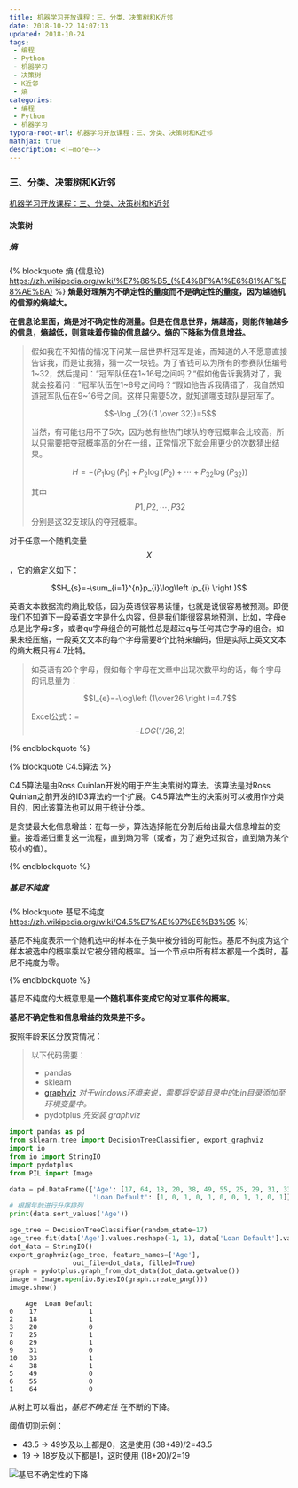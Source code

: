```yaml
---
title: 机器学习开放课程：三、分类、决策树和K近邻
date: 2018-10-22 14:07:13
updated: 2018-10-24
tags:
 - 编程
 - Python
 - 机器学习
 - 决策树
 - K近邻
 - 熵
categories:
 - 编程
 - Python
 - 机器学习
typora-root-url: 机器学习开放课程：三、分类、决策树和K近邻
mathjax: true
description: <!—more—->
---
```


### 三、分类、决策树和K近邻

[机器学习开放课程：三、分类、决策树和K近邻](https://www.jqr.com/article/000139)

#### 决策树

##### 熵

{% blockquote 熵 (信息论)  https://zh.wikipedia.org/wiki/%E7%86%B5_(%E4%BF%A1%E6%81%AF%E8%AE%BA) %}
**熵最好理解为不确定性的量度而不是确定性的量度，因为越随机的信源的熵越大。**

**在信息论里面，熵是对不确定性的测量。但是在信息世界，熵越高，则能传输越多的信息，熵越低，则意味着传输的信息越少。熵的下降称为信息增益。**

> 假如我在不知情的情况下问某一届世界杯冠军是谁，而知道的人不愿意直接告诉我，而是让我猜，猜一次一块钱。为了省钱可以为所有的参赛队伍编号1~32，然后提问：“冠军队伍在1~16号之间吗？“假如他告诉我猜对了，我就会接着问：”冠军队伍在1~8号之间吗？“假如他告诉我猜错了，我自然知道冠军队伍在9~16号之间。这样只需要5次，就知道哪支球队是冠军了。
>
> $$-\log _{2}({1 \over 32})=5$$
>
> 当然，有可能也用不了5次，因为总有些热门球队的夺冠概率会比较高，所以只需要把夺冠概率高的分在一组，正常情况下就会用更少的次数猜出结果。
>
> $$H=-(P_{1}\log(P_{1})+P_{2}\log(P_{2})+ \cdots +P_{32}\log(P_{32}))$$
>
> 其中$$P{1},P{2},\cdots,P{32}$$分别是这32支球队的夺冠概率。

对于任意一个随机变量$$X$$，它的熵定义如下：

$$H_{s}=-\sum_{i=1}^{n}p_{i}\log\left (p_{i} \right )$$

英语文本数据流的熵比较低，因为英语很容易读懂，也就是说很容易被预测。即便我们不知道下一段英语文字是什么内容，但是我们能很容易地预测，比如，字母e总是比字母z多，或者qu字母组合的可能性总是超过q与任何其它字母的组合。如果未经压缩，一段英文文本的每个字母需要8个比特来编码，但是实际上英文文本的熵大概只有4.7比特。

> 如英语有26个字母，假如每个字母在文章中出现次数平均的话，每个字母的讯息量为：
>
> $$I_{e}=-\log\left (1\over26 \right )=4.7$$
>
> Excel公式：=$$-LOG(1/26,2)$$

{% endblockquote %}

{% blockquote C4.5算法 %}

C4.5算法是由Ross Quinlan开发的用于产生决策树的算法。该算法是对Ross Quinlan之前开发的ID3算法的一个扩展。C4.5算法产生的决策树可以被用作分类目的，因此该算法也可以用于统计分类。

是贪婪最大化信息增益：在每一步，算法选择能在分割后给出最大信息增益的变量。接着递归重复这一流程，直到熵为零（或者，为了避免过拟合，直到熵为某个较小的值）。

{% endblockquote %}

##### 基尼不纯度

{% blockquote 基尼不纯度 https://zh.wikipedia.org/wiki/C4.5%E7%AE%97%E6%B3%95 %}

基尼不纯度表示一个随机选中的样本在子集中被分错的可能性。基尼不纯度为这个样本被选中的概率乘以它被分错的概率。当一个节点中所有样本都是一个类时，基尼不纯度为零。

{% endblockquote %}

基尼不纯度的大概意思是**一个随机事件变成它的对立事件的概率**。

**基尼不确定性和信息增益的效果差不多。**

按照年龄来区分放贷情况：

> 以下代码需要：
>
> - pandas
> - sklearn
> - [graphviz](https://www.graphviz.org/) *对于windows环境来说，需要将安装目录中的bin目录添加至环境变量中。*
> - pydotplus *先安装 graphviz*

```python
import pandas as pd
from sklearn.tree import DecisionTreeClassifier, export_graphviz
import io
from io import StringIO
import pydotplus
from PIL import Image

data = pd.DataFrame({'Age': [17, 64, 18, 20, 38, 49, 55, 25, 29, 31, 33],
                     'Loan Default': [1, 0, 1, 0, 1, 0, 0, 1, 1, 0, 1]})
# 根据年龄进行升序排列
print(data.sort_values('Age'))

age_tree = DecisionTreeClassifier(random_state=17)
age_tree.fit(data['Age'].values.reshape(-1, 1), data['Loan Default'].values)
dot_data = StringIO()
export_graphviz(age_tree, feature_names=['Age'],
                out_file=dot_data, filled=True)
graph = pydotplus.graph_from_dot_data(dot_data.getvalue())
image = Image.open(io.BytesIO(graph.create_png()))
image.show()
```

```
    Age  Loan Default
0    17             1
2    18             1
3    20             0
7    25             1
8    29             1
9    31             0
10   33             1
4    38             1
5    49             0
6    55             0
1    64             0
```

从树上可以看出，*基尼不确定性* 在不断的下降。

阈值切割示例：

- 43.5 -> 49岁及以上都是0，这是使用 (38+49)/2=43.5
- 19 -> 18岁及以下都是1，这时使用 (18+20)/2=19

![基尼不确定性的下降](tmp_w3pmy_5.png)



